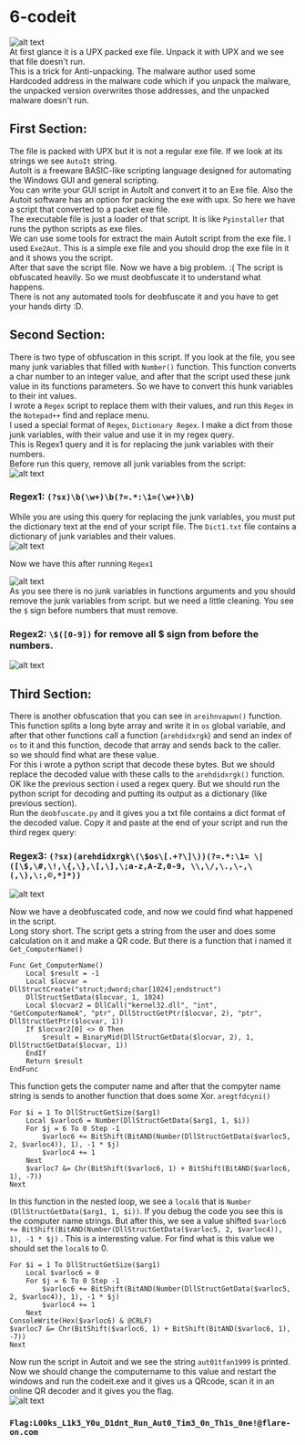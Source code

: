 # 6-codeit  
![alt text](https://github.com/aleeamini/Flareon7-2020/blob/main/6/sprite.bmp)  
At first glance it is a UPX packed exe file. Unpack it with UPX and we see that file doesn't run.  
This is a trick for Anti-unpacking. The malware author used some Hardcoded address in the malware code which if you unpack the malware, the unpacked version overwrites those addresses, and the unpacked malware doesn't run.  
## First Section:  
The file is packed with UPX but it is not a regular exe file. If we look at its strings we see ```AutoIt``` string.  
AutoIt is a freeware BASIC-like scripting language designed for automating the Windows GUI and general scripting.  
You can write your GUI script in AutoIt and convert it to an Exe file. Also the Autoit software has an option for packing the exe with upx. So here we have a script that converted to a packet exe file.  
The executable file is just a loader of that script. It is like ```Pyinstaller``` that runs the python scripts as exe files.  
We can use some tools for extract the main AutoIt script from the exe file. I used ```Exe2Aut```. This is a simple exe file and you should drop the exe file in it and it shows you the script.  
After that save the script file. Now we have a big problem. :( The script is obfuscated heavily. So we must deobfuscate it to understand what happens.  
There is not any automated tools for deobfuscate it and you have to get your hands dirty :D.  
## Second Section:  

There is two type of obfuscation in this script. If you look at the file, you see many junk variables that filled with ```Number()``` function. This function converts a char number to an integer value, and after that the script used these junk value in its functions parameters. So we have to convert this hunk variables to their int values.  
I wrote a ```Regex``` script to replace them with their values, and run this ```Regex``` in the ```Notepad++``` find and replace menu.  
I used a special format of ```Regex```, ```Dictionary Regex```. I make a dict from those junk variables, with their value and use it in my regex query.  
This is Regex1 query and it is for replacing the junk variables with their numbers.  
Before run this query, remove all junk variables from the script:  
![alt text](https://github.com/aleeamini/Flareon7-2020/blob/main/6/remove_junks.png)  
  
  
### Regex1: ```(?sx)\b(\w+)\b(?=.*:\1=(\w+)\b)```  
While you are using this query for replacing the junk variables, you must put the dictionary text at the end of your script file. The ```Dict1.txt``` file contains a dictionary of junk variables and their values.  
![alt text](https://github.com/aleeamini/Flareon7-2020/blob/main/6/run_regex1.png)   

Now we have this after running ```Regex1```  

![alt text](https://github.com/aleeamini/Flareon7-2020/blob/main/6/after_run_regex1.png)  
As you see there is no junk variables in functions arguments and you should remove the junk variables from script. but we need a little cleaning. You see the ```$``` sign before numbers that must remove.  

### Regex2: ```\$([0-9])``` for remove all $ sign from before the numbers.  
![alt text](https://github.com/aleeamini/Flareon7-2020/blob/main/6/after_regex2.png)  
## Third Section:  
There is another obfuscation that you can see in ```areihnvapwn()``` function. This function splits a long byte array and write it in ```os``` global variable, and after that other functions call a function (```arehdidxrgk```) and send an index of ```os``` to it and this function, decode that array and sends back to the caller.  
so we should find what are these value.  
For this i wrote a python script that decode these bytes. But we should replace the decoded value with these calls to the ```arehdidxrgk()``` function.  
OK like the previous section i used a regex query. But we should run the python script for decoding and putting its output as a dictionary (like previous section).  
Run the ```deobfuscate.py``` and it gives you a txt file contains a dict format of the decoded value. Copy it and paste at the end of your script and run the third regex query:  
### Regex3: ```(?sx)(arehdidxrgk\(\$os\[.+?\]\))(?=.*:\1= \|([\$,\#,\!,\{,\},\[,\],\;a-z,A-Z,0-9, \\,\/,\.,\-,\(,\),\:,©,*]*))```  
![alt text](https://github.com/aleeamini/Flareon7-2020/blob/main/6/after_regex3.png)  

Now we have a deobfuscated code, and now we could find what happened in the script.  
Long story short. The script gets a string from the user and does some calculation on it and make a QR code. But there is a function that i named it ```Get_ComputerName()```  

```
Func Get_ComputerName()
	Local $result = -1
	Local $locvar = DllStructCreate("struct;dword;char[1024];endstruct")
	DllStructSetData($locvar, 1, 1024)
	Local $locvar2 = DllCall("kernel32.dll", "int", "GetComputerNameA", "ptr", DllStructGetPtr($locvar, 2), "ptr", DllStructGetPtr($locvar, 1))
	If $locvar2[0] <> 0 Then
		$result = BinaryMid(DllStructGetData($locvar, 2), 1, DllStructGetData($locvar, 1))
	EndIf
	Return $result
EndFunc
```  
This function gets the computer name and after that the compyter name string is sends to another function that does some Xor. ```aregtfdcyni()```  

```
For $i = 1 To DllStructGetSize($arg1)
	Local $varloc6 = Number(DllStructGetData($arg1, 1, $i))
	For $j = 6 To 0 Step -1
		$varloc6 += BitShift(BitAND(Number(DllStructGetData($varloc5, 2, $varloc4)), 1), -1 * $j)
		$varloc4 += 1
	Next
	$varloc7 &= Chr(BitShift($varloc6, 1) + BitShift(BitAND($varloc6, 1), -7))
Next
```  


In this function in the nested loop, we see a ```local6``` that is ```Number (DllStructGetData($arg1, 1, $i))```. If you debug the code you see this is the computer name strings.  But after this, we see a value shifted ```$varloc6 += BitShift(BitAND(Number(DllStructGetData($varloc5, 2, $varloc4)), 1), -1 * $j)``` . This is a interesting value. For find what is this value we should set the ```local6``` to 0.  

```
For $i = 1 To DllStructGetSize($arg1)
	Local $varloc6 = 0
	For $j = 6 To 0 Step -1
		$varloc6 += BitShift(BitAND(Number(DllStructGetData($varloc5, 2, $varloc4)), 1), -1 * $j)
		$varloc4 += 1
	Next
ConsoleWrite(Hex($varloc6) & @CRLF) 
$varloc7 &= Chr(BitShift($varloc6, 1) + BitShift(BitAND($varloc6, 1), -7))
Next
```  
Now run the script in Autoit and we see the string ```aut01tfan1999``` is printed. Now we should change the computername to this value and restart the windows and run the codeit.exe and it gives us a QRcode, scan it in an online QR decoder and it gives you the flag.  
![alt text](https://github.com/aleeamini/Flareon7-2020/blob/main/6/finalFlag.bmp)  

### ```Flag:L00ks_L1k3_Y0u_D1dnt_Run_Aut0_Tim3_0n_Th1s_0ne!@flare-on.com```


